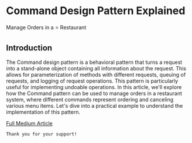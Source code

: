 # Command Design Pattern Explained

Manage Orders in a ⭐ Restaurant

## Introduction

The Command design pattern is a behavioral pattern that turns a request into a stand-alone object containing all information about the request. This allows for parameterization of methods with different requests, queuing of requests, and logging of request operations. This pattern is particularly useful for implementing undoable operations. In this article, we'll explore how the Command pattern can be used to manage orders in a restaurant system, where different commands represent ordering and canceling various menu items. Let's dive into a practical example to understand the implementation of this pattern.

[Full Medium Article](https://medium.com/@fedcal)

```
Thank you for your support!
```
